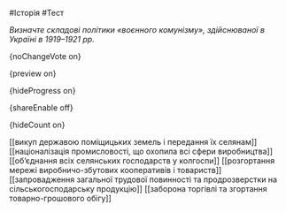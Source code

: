 #Історія #Тест

*Визначте складові політики «воєнного комунізму», здійснюваної в Україні в 1919–1921 рр.*

{noChangeVote on}

{preview on}

{hideProgress on}

{shareEnable off}

{hideCount on}

[[викуп державою поміщицьких земель і передання їх селянам]]
[[націоналізація промисловості, що охопила всі сфери виробництва]]
[[об’єднання всіх селянських господарств у колгоспи]]
[[розгортання мережі виробничо-збутових кооперативів і товариств]]
[[запровадження загальної трудової повинності та продрозверстки на сільськогосподарську продукцію]]
[[заборона торгівлі та згортання товарно-грошового обігу]]
